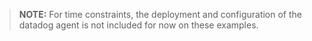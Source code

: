 > **NOTE:** For time constraints, the deployment and configuration of the datadog agent is not included for now on these examples.
